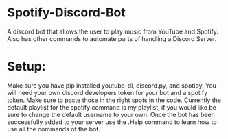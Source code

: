 # Spotify-Discord-Bot
A discord bot that allows the user to play music from YouTube and Spotify. Also has other commands to automate parts of handling a Discord Server.

# Setup:
Make sure you have pip installed youtube-dl, discord.py, and spotipy.
You will need your own discord developers token for your bot and a spotify token. Make sure to paste those in the right spots in the code. 
Currently the default playlist for the spotify command is my playlist, if you would like be sure to change the default username to your own.
Once the bot has been successfully added to your server use the .Help command to learn how to use all the commands of the bot. 
